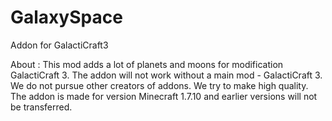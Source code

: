 # GalaxySpace
Addon for GalactiCraft3

About :
This mod adds a lot of planets and moons for modification GalactiCraft 3. The addon will not work without a main mod - GalactiCraft 3.
We do not pursue other creators of addons. We try to make high quality.
The addon is made for version Minecraft 1.7.10 and earlier versions will not be transferred.

